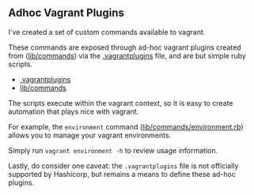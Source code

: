 Adhoc Vagrant Plugins
-----------------

I've created a set of custom commands available to vagrant.

These commands are exposed through ad-hoc vagrant plugins created from ([lib/commands](lib/commands)) via the [.vagrantplugins](.vagrantplugins) file,
and are but simple ruby scripts.

- [.vagrantplugins](.vagrantplugins)
- [lib/commands](lib/commands)

The scripts execute within the vagrant context, so it is easy to create automation that plays nice with vagrant.

For example, the `environment` command ([lib/commands/environment.rb](lib/commands/environment.rb)) allows you to manage your vagrant environments.

Simply run `vagrant environment -h` to review usage information.

Lastly, do consider one caveat: the ``.vagrantplugins`` file is not officially supported by Hashicorp, but remains a means to define these ad-hoc plugins.
